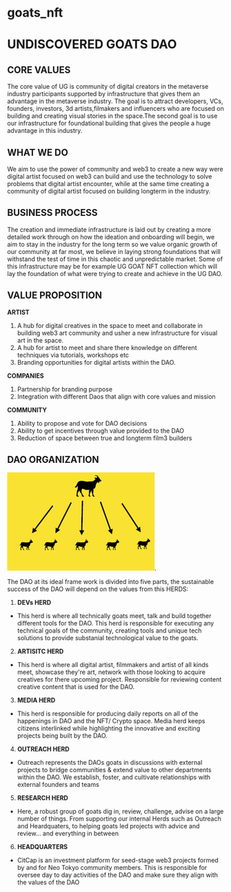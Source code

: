 # goats_nft

# UNDISCOVERED GOATS DAO
## CORE VALUES
The core value of UG is community of digital creators in the metaverse industry participants supported by infrastructure that gives them an advantage in the metaverse industry. The goal is to attract developers, VCs, founders, investors, 3d artists,filmakers and influencers who are focused on building and creating visual stories in the space.The second goal is to use our infrastructure for foundational building that gives the people a huge advantage in this industry.

## WHAT WE DO
We aim to use the power of community and web3 to create a new way were digital artist focused on web3 can build and use the technology to solve problems that digital artist encounter, while at the same time creating a community of digital artist focused on building longterm in the industry.

## BUSINESS PROCESS
The creation and immediate infrastructure is laid out by creating a more detailed work through on how the ideation and onboarding will begin, we aim to stay in the industry for the long term so we value organic growth of our community at far most, we believe in laying strong foundations that will withstand the test of time in this chaotic and unpredictable market. Some of this infrastructure may be for example UG GOAT NFT collection which will lay the foundation of what were trying to create and achieve in the UG DAO.

## VALUE PROPOSITION
**ARTIST**
1. A hub for digital creatives in the space to meet and collaborate in building web3 art community and usher a new infrastructure for visual art in the
space.
2. A hub for artist to meet and share there knowledge on different techniques via tutorials, workshops etc
3. Branding opportunities for digital artists within the DAO.


**COMPANIES**
1. Partnership for branding purpose
2. Integration with different Daos that align with core values and mission


**COMMUNITY**
1. Ability to propose and vote for DAO decisions
2. Ability to get incentives through value provided to the DAO
3. Reduction of space between true and longterm film3 builders

## DAO ORGANIZATION
![UG dao Organization](https://github.com/Undiscoveredgoats/goats_nft/blob/main/img/ug%20dao%20organization.png).


The DAO at its ideal frame work is divided into five parts, the sustainable success of the DAO will
depend on the values from this HERDS:
1. **DEVs HERD**
* This herd is where all technically goats meet, talk and build together different tools for the DAO. This
herd is responsible for executing any technical goals of the community, creating tools and unique tech
solutions to provide substanial technological value to the goats.

2. **ARTISITC HERD**
* This herd is where all digital artist, filmmakers and artist of all kinds meet, showcase they're art, network
with those looking to acquire creatives for there upcoming project. Responsible for reviewing content
creative content that is used for the DAO.

3. **MEDIA HERD**
* This herd is responsible for producing daily reports on all of the happenings in DAO and the NFT/
Crypto space. Media herd keeps citizens interlinked while highlighting the innovative and exciting
projects being built by the DAO.

4. **OUTREACH HERD**
* Outreach represents the DAOs goats in discussions with external projects to bridge communities &
extend value to other departments within the DAO. We establish, foster, and cultivate relationships with
external founders and teams

5. **RESEARCH HERD**
* Here, a robust group of goats dig in, review, challenge, advise on a large number of things. From
supporting our internal Herds such as Outreach and Heardquaters, to helping goats led projects with
advice and review... and everything in between

6. **HEADQUARTERS**
* CitCap is an investment platform for seed-stage web3 projects formed by and for Neo Tokyo
community members. This is responsible for oversee day to day activities of the DAO and make sure
they align with the values of the DAO





  
